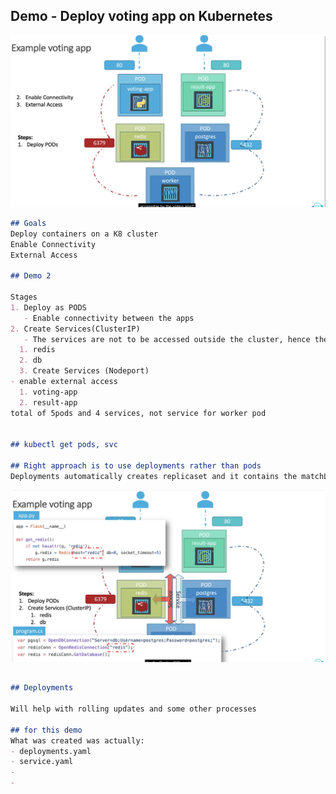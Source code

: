 ## Demo - Deploy voting app on Kubernetes 
![k8_demo](https://github.com/sheyijojo/Docker_CERT/blob/main/_assets/demo-k8.png?raw=true)
```md
## Goals
Deploy containers on a K8 cluster 
Enable Connectivity 
External Access 

## Demo 2

Stages
1. Deploy as PODS
   - Enable connectivity between the apps 
2. Create Services(ClusterIP)
   - The services are not to be accessed outside the cluster, hence they must be clusterIP. ClusterIP is the default network
  1. redis
  2. db
  3. Create Services (Nodeport)
- enable external access
  1. voting-app
  2. result-app 
total of 5pods and 4 services, not service for worker pod


## kubectl get pods, svc

## Right approach is to use deployments rather than pods 
Deployments automatically creates replicaset and it contains the matchLabels. 
```

![k8_demo2](https://github.com/sheyijojo/Docker_CERT/blob/main/_assets/demo2.png?raw=true)

##

```md
## Deployments 

Will help with rolling updates and some other processes

## for this demo
What was created was actually:
- deployments.yaml
- service.yaml
- 
- 
```


